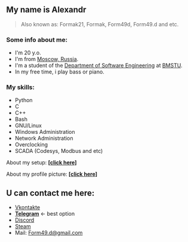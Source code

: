 ## My name is Alexandr

> Also known as: Formak21, Formak, Form49d, Form49.d and etc.

### Some info about me:

- I'm 20 y.o.
- I'm from [Moscow, Russia](https://en.wikipedia.org/wiki/Moscow).
- I'm a student of the [Department of Software Engineering](https://iu7.bmstu.ru/) at [BMSTU](https://bmstu.ru/).
- In my free time, i play bass or piano.

### My skills:

- Python
- C
- C++
- Bash
- GNU/Linux
- Windows Administration
- Network Administration
- Overclocking
- SCADA (Codesys, Modbus and etc)

About my setup: **[[click here]](./my_setup.md)**

About my profile picture: **[[click here]](./about_profile_picture.md)**

## U can contact me here:

- [Vkontakte](https://vk.com/formak21)
- **[Telegram](https://t.me/formak21)**  <- best option
- [Discord](https://discordapp.com/users/458674488683528195)
- [Steam](https://steamcommunity.com/id/Form49d)
- Mail: Form49.d@gmail.com
